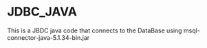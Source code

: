 JDBC_JAVA
=========
This is a JBDC java code that connects to the DataBase
using msql-connector-java-5.1.34-bin.jar

